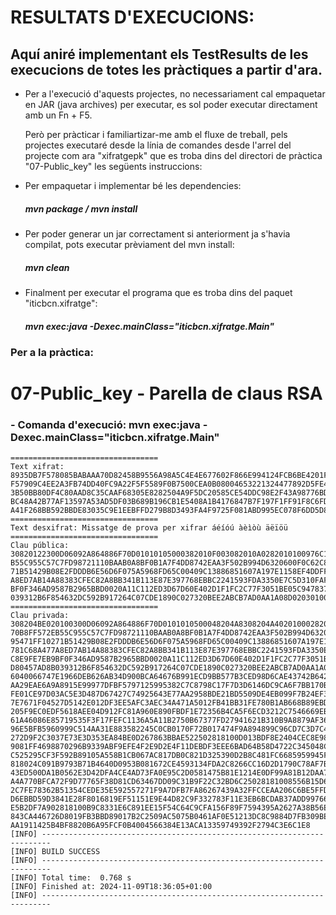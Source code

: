 RESULTATS D'EXECUCIONS:
=================================

## Aquí aniré implementant els TestResults de les execucions de totes les pràctiques a partir d'ara.

* Per a l'execució d'aquests projectes, no necessariament cal empaquetar en JAR (java archives) per executar, es sol poder executar directament amb un Fn + F5.

    Però per pràcticar i familiartizar-me amb el fluxe de treball, pels projectes executaré desde la línia de comandes desde l'arrel del projecte com ara "xifratgepk" que es troba dins del directori de pràctica "07-Public_key" les següents instruccions:

* Per empaquetar i implementar bé les dependencies:
    ##### mvn package / mvn install

* Per poder generar un jar correctament si anteriorment ja s'havia compilat, pots executar prèviament del mvn install:
    ##### mvn clean

* Finalment per executar el programa que es troba dins del paquet "iticbcn.xifratge":
    ##### mvn exec:java -Dexec.mainClass="iticbcn.xifratge.Main"

### Per a la pràctica:

07-Public_key - Parella de claus RSA
=================================

### - Comanda d'execució: mvn exec:java -Dexec.mainClass="iticbcn.xifratge.Main"


```
=================================
Text xifrat:
8935DB7F578085BABAAA70D82458B9556A98A5C4E4E677602F866E994124FCB6BE4201F76F0EC57A299675775955828EF0D02DA
F57909C4EE2A3FB74DD40FC9A22F5F5589F0B7500CEA0B08004653221324477892D5FE4F2376104D7FCF66A7D9F26A37C6C335B
3B50BB80DF4C80AAD8C35CAAF68305E8282504A9F5DC20585CE54DDC98E2F43A98776BD6ABB73A071ADEBA9E6C3EAC7985B9388
BC48A42B77AF13597A53AD5DF03B689B196CB1E5408A1B4176847B7F197F1FF91F8C6FD26DD133C46AD21F1B5C2B2FCB22FFE77
A41F268BB592BBDE83035C9E1EEBFFD279B8D3493FA4F9725F081ABD995EC078F6DD5D83A153F3E2CF083C85084D0374ACCD
=================================
Text desxifrat: Missatge de prova per xifrar áéíóú àèìòù äëïöü
=================================
Clau pública:
30820122300D06092A864886F70D01010105000382010F003082010A0282010100976C1663797A062EDC79C5CEA0970B8FF572E
B55C955C57C7FD98721110BAAB0A8BF0B1A7F4DD8742EAA3F502B994D6320600F0C62C8AB930C657F736D79EB4D8C95471FF102
71B51429B08E2FDDDB6E56D6F075A5968FD65C00409C13886851607A197E1158EF4DDFF7506C1E81197AC765E7D21781C68A477
A8ED7AB14A88383CFEC82A8BB341B113E87E397768EBBC2241593FDA3350E7C5D310FAF459B569BF49BB847403395C8E9FE7EB9
BF0F346AD9587B2965BBD0020A11C112ED3D67D60E402D1F1FC2C77F3051BE05C9478373948E97B8D225DF37D3570D80457AD8B
039312B6F854632DC592B917264C07CDE1890C027320BEE2ABCB7AD0AA1A08D0203010001
=================================
Clau privada:
308204BE020100300D06092A864886F70D0101010500048204A8308204A40201000282010100976C1663797A062EDC79C5CEA09
70B8FF572EB55C955C57C7FD98721110BAAB0A8BF0B1A7F4DD8742EAA3F502B994D6320600F0C62C8AB930C657F736D79EB4D8C
95471FF10271B51429B08E2FDDDB6E56D6F075A5968FD65C00409C13886851607A197E1158EF4DDFF7506C1E81197AC765E7D21
781C68A477A8ED7AB14A88383CFEC82A8BB341B113E87E397768EBBC2241593FDA3350E7C5D310FAF459B569BF49BB847403395
C8E9FE7EB9BF0F346AD9587B2965BBD0020A11C112ED3D67D60E402D1F1FC2C77F3051BE05C9478373948E97B8D225DF37D3570
D80457AD8B039312B6F854632DC592B917264C07CDE1890C027320BEE2ABCB7AD0AA1A08D02030100010282010019EA3B85B04D
6040066747E1966DEB626AB34D900BCA64676B991ECD9BB577B3CED98D6CAE43742B642E2A724DD7E99CF0B647F50A7606193F5
AA29EAE6A9A8915E99977DFBF5797125995382C7C8798C17F7D3D6146DC9CA6F7BB170B27C214C5527848F16E9B5C245BD7157D
FE01CE97D03AC5E3D487D67427C74925643E77AA2958BDE21BD5509DE4EB099F7B24EF312BE5B3EDA7EFCF3EDEB11D216000604
7E7671F04527D5142E012DF3EE5AFC3AEC34A471A5012FB41BB31FE780B1AB668B89EBD668B62D5C1C3F39948160A2CFDFC25BF
205F9EC0EDF5618AEE04D912FC81A960E890FBDF1E72356B4CA5F6ECD3212C7546669EB07A6CD99AC21CA48902818100BA4BF6C
61A46086E85719535F3F17FEFC1136A5A11B2750B67377FD27941621B310B9A8879AF3662B0C814EE934B1DD18997990FF90339
96E5BFB5960999C514AA31E883582245C0CB0170F72B017474F9A894899C96CD7C3D7C4E829B20A63BF02CB8C2A54F9E87C6B8A
272D9F2C3037E73E3D353EA84BE0D267863BBAE522502818100D013BDF8E2404CEC8E98816F98CF26F8A5425638DE875801265E
9081FF4698870296B9339ABF9EFE4F2E9D2E4F11DEBDF3EEE6BAD64B58D4722C345048CDBFE69668874BE54568DE8AEC86A6999
C525295CF3F592B89105A558B1CB067AC817DB0C821D325390D2B8C481FC6685959945F88EE4E42336C7B4A233B058133244902
818024C091B9793B71B4640D0953B081672CE4593134FDA2C8266CC16D2D1790C78AF7BD034A833F06AAA7978151A3AB4101B27
43ED500DA1B0562E3D42DFA4CE4AD73FA0E95C2D0581475B81E1214E0DF99A81B12DAA712B50D1A902868E9B3A237D6E4EBBA32
A4A770BFCA72F9D77765F38D81CD63467DD09C31B9F22C32BD6C25028181008556B15D653749542A08C6A149EE2D8E16F0CCAA0
2C7FE78362B51354CEDE35E592557271F9A7DFB7FA86267439A32FFCCEAA206C6BE5FFD3BF0E1D134E64C7C2A946F670E540D60
D6EBBD59D3841E28F8016819EF51151E9E44D82C9F332783F11E3EB6BCDAB37ADD99766B4181486B5151414CFB1553062ABB2AD
E5B2DF7A902818100B9C8331E6C891EE15F54C64C9CFA156F89F7594395A2627A38B56E709E12CE8927DAD975BF924CBC39FA09
843CA446726D8019FB3BBD89017B2C2509AC5075B0461AF0E51213DC8C9884D7FB309BEF825DD958A4B5068603D3E369B793E8E
AA1911425B4BF8820B6A95FCF0B4004566384E13ACA13359749392F2794C3E6C1E8
[INFO] ------------------------------------------------------------------------
[INFO] BUILD SUCCESS
[INFO] ------------------------------------------------------------------------
[INFO] Total time:  0.768 s
[INFO] Finished at: 2024-11-09T18:36:05+01:00
[INFO] ------------------------------------------------------------------------
```
